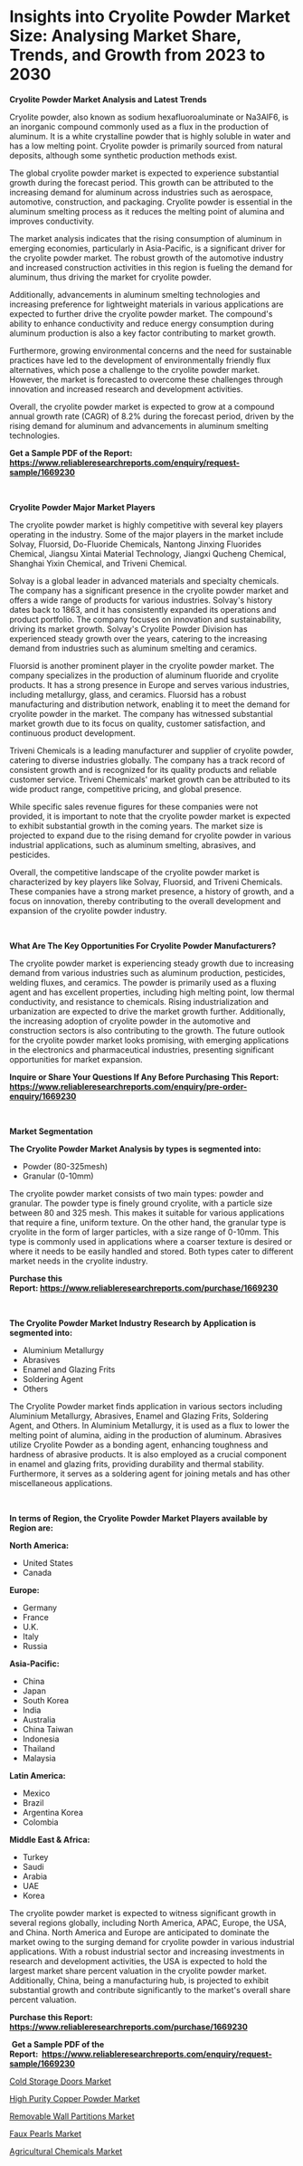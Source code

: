<p><h1>Insights into Cryolite Powder Market Size: Analysing Market Share, Trends, and Growth from 2023 to 2030</h1></p><p><strong>Cryolite Powder Market Analysis and Latest Trends</strong></p>
<p><p>Cryolite powder, also known as sodium hexafluoroaluminate or Na3AlF6, is an inorganic compound commonly used as a flux in the production of aluminum. It is a white crystalline powder that is highly soluble in water and has a low melting point. Cryolite powder is primarily sourced from natural deposits, although some synthetic production methods exist.</p><p>The global cryolite powder market is expected to experience substantial growth during the forecast period. This growth can be attributed to the increasing demand for aluminum across industries such as aerospace, automotive, construction, and packaging. Cryolite powder is essential in the aluminum smelting process as it reduces the melting point of alumina and improves conductivity.</p><p>The market analysis indicates that the rising consumption of aluminum in emerging economies, particularly in Asia-Pacific, is a significant driver for the cryolite powder market. The robust growth of the automotive industry and increased construction activities in this region is fueling the demand for aluminum, thus driving the market for cryolite powder.</p><p>Additionally, advancements in aluminum smelting technologies and increasing preference for lightweight materials in various applications are expected to further drive the cryolite powder market. The compound's ability to enhance conductivity and reduce energy consumption during aluminum production is also a key factor contributing to market growth.</p><p>Furthermore, growing environmental concerns and the need for sustainable practices have led to the development of environmentally friendly flux alternatives, which pose a challenge to the cryolite powder market. However, the market is forecasted to overcome these challenges through innovation and increased research and development activities.</p><p>Overall, the cryolite powder market is expected to grow at a compound annual growth rate (CAGR) of 8.2% during the forecast period, driven by the rising demand for aluminum and advancements in aluminum smelting technologies.</p></p>
<p><strong>Get a Sample PDF of the Report:&nbsp; <a href="https://www.reliableresearchreports.com/enquiry/request-sample/1669230">https://www.reliableresearchreports.com/enquiry/request-sample/1669230</a></strong></p>
<p>&nbsp;</p>
<p><strong>Cryolite Powder Major Market Players</strong></p>
<p><p>The cryolite powder market is highly competitive with several key players operating in the industry. Some of the major players in the market include Solvay, Fluorsid, Do-Fluoride Chemicals, Nantong Jinxing Fluorides Chemical, Jiangsu Xintai Material Technology, Jiangxi Qucheng Chemical, Shanghai Yixin Chemical, and Triveni Chemical. </p><p>Solvay is a global leader in advanced materials and specialty chemicals. The company has a significant presence in the cryolite powder market and offers a wide range of products for various industries. Solvay's history dates back to 1863, and it has consistently expanded its operations and product portfolio. The company focuses on innovation and sustainability, driving its market growth. Solvay's Cryolite Powder Division has experienced steady growth over the years, catering to the increasing demand from industries such as aluminum smelting and ceramics.</p><p>Fluorsid is another prominent player in the cryolite powder market. The company specializes in the production of aluminum fluoride and cryolite products. It has a strong presence in Europe and serves various industries, including metallurgy, glass, and ceramics. Fluorsid has a robust manufacturing and distribution network, enabling it to meet the demand for cryolite powder in the market. The company has witnessed substantial market growth due to its focus on quality, customer satisfaction, and continuous product development.</p><p>Triveni Chemicals is a leading manufacturer and supplier of cryolite powder, catering to diverse industries globally. The company has a track record of consistent growth and is recognized for its quality products and reliable customer service. Triveni Chemicals' market growth can be attributed to its wide product range, competitive pricing, and global presence.</p><p>While specific sales revenue figures for these companies were not provided, it is important to note that the cryolite powder market is expected to exhibit substantial growth in the coming years. The market size is projected to expand due to the rising demand for cryolite powder in various industrial applications, such as aluminum smelting, abrasives, and pesticides.</p><p>Overall, the competitive landscape of the cryolite powder market is characterized by key players like Solvay, Fluorsid, and Triveni Chemicals. These companies have a strong market presence, a history of growth, and a focus on innovation, thereby contributing to the overall development and expansion of the cryolite powder industry.</p></p>
<p>&nbsp;</p>
<p><strong>What Are The Key Opportunities For Cryolite Powder Manufacturers?</strong></p>
<p><p>The cryolite powder market is experiencing steady growth due to increasing demand from various industries such as aluminum production, pesticides, welding fluxes, and ceramics. The powder is primarily used as a fluxing agent and has excellent properties, including high melting point, low thermal conductivity, and resistance to chemicals. Rising industrialization and urbanization are expected to drive the market growth further. Additionally, the increasing adoption of cryolite powder in the automotive and construction sectors is also contributing to the growth. The future outlook for the cryolite powder market looks promising, with emerging applications in the electronics and pharmaceutical industries, presenting significant opportunities for market expansion.</p></p>
<p><strong>Inquire or Share Your Questions If Any Before Purchasing This Report: <a href="https://www.reliableresearchreports.com/enquiry/pre-order-enquiry/1669230">https://www.reliableresearchreports.com/enquiry/pre-order-enquiry/1669230</a></strong></p>
<p>&nbsp;</p>
<p><strong>Market Segmentation</strong></p>
<p><strong>The Cryolite Powder Market Analysis by types is segmented into:</strong></p>
<p><ul><li>Powder (80-325mesh)</li><li>Granular (0-10mm)</li></ul></p>
<p><p>The cryolite powder market consists of two main types: powder and granular. The powder type is finely ground cryolite, with a particle size between 80 and 325 mesh. This makes it suitable for various applications that require a fine, uniform texture. On the other hand, the granular type is cryolite in the form of larger particles, with a size range of 0-10mm. This type is commonly used in applications where a coarser texture is desired or where it needs to be easily handled and stored. Both types cater to different market needs in the cryolite industry.</p></p>
<p><strong>Purchase this Report:&nbsp;<a href="https://www.reliableresearchreports.com/purchase/1669230">https://www.reliableresearchreports.com/purchase/1669230</a></strong></p>
<p>&nbsp;</p>
<p><strong>The Cryolite Powder Market Industry Research by Application is segmented into:</strong></p>
<p><ul><li>Aluminium Metallurgy</li><li>Abrasives</li><li>Enamel and Glazing Frits</li><li>Soldering Agent</li><li>Others</li></ul></p>
<p><p>The Cryolite Powder market finds application in various sectors including Aluminium Metallurgy, Abrasives, Enamel and Glazing Frits, Soldering Agent, and Others. In Aluminium Metallurgy, it is used as a flux to lower the melting point of alumina, aiding in the production of aluminum. Abrasives utilize Cryolite Powder as a bonding agent, enhancing toughness and hardness of abrasive products. It is also employed as a crucial component in enamel and glazing frits, providing durability and thermal stability. Furthermore, it serves as a soldering agent for joining metals and has other miscellaneous applications.</p></p>
<p>&nbsp;</p>
<p><strong>In terms of Region, the Cryolite Powder Market Players available by Region are:</strong></p>
<p>
    <p> <strong> North America: </strong>
        <ul>
            <li>United States</li>
            <li>Canada</li>
        </ul>
        </p> 
    <p> <strong> Europe: </strong>
        <ul>
            <li>Germany</li>
            <li>France</li>
            <li>U.K.</li>
            <li>Italy</li>
            <li>Russia</li>
        </ul>
        </p> 
    <p> <strong> Asia-Pacific: </strong>
        <ul>
            <li>China</li>
            <li>Japan</li>
            <li>South Korea</li>
            <li>India</li>
            <li>Australia</li>
            <li>China Taiwan</li>
            <li>Indonesia</li>
            <li>Thailand</li>
            <li>Malaysia</li>
        </ul>
        </p> 
    <p> <strong> Latin America: </strong>
        <ul>
            <li>Mexico</li>
            <li>Brazil</li>
            <li>Argentina Korea</li>
            <li>Colombia</li>
        </ul>
        </p> 
    <p> <strong> Middle East & Africa: </strong>
        <ul>
            <li>Turkey</li>
            <li>Saudi</li>
            <li>Arabia</li>
            <li>UAE</li>
            <li>Korea</li>
        </ul>
    </p>
    </p>
<p><p>The cryolite powder market is expected to witness significant growth in several regions globally, including North America, APAC, Europe, the USA, and China. North America and Europe are anticipated to dominate the market owing to the surging demand for cryolite powder in various industrial applications. With a robust industrial sector and increasing investments in research and development activities, the USA is expected to hold the largest market share percent valuation in the cryolite powder market. Additionally, China, being a manufacturing hub, is projected to exhibit substantial growth and contribute significantly to the market's overall share percent valuation.</p></p>
<p><strong>Purchase this Report: <a href="https://www.reliableresearchreports.com/purchase/1669230">https://www.reliableresearchreports.com/purchase/1669230</a></strong></p>
<p>&nbsp;<strong>Get a Sample PDF of the Report:&nbsp;&nbsp;<a href="https://www.reliableresearchreports.com/enquiry/request-sample/1669230">https://www.reliableresearchreports.com/enquiry/request-sample/1669230</a></strong></p>
<p><strong></strong></p>
<p><p><a href="https://medium.com/@ryansai15420/cold-storage-doors-market-competitive-analysis-market-trends-and-forecast-to-2030-98820aef9635">Cold Storage Doors Market</a></p><p><a href="https://github.com/FassouRP/Market-Research-Report-List-1/blob/main/high-purity-copper-powder-market.md">High Purity Copper Powder Market</a></p><p><a href="https://medium.com/@abdulkazi7580/removable-wall-partitions-market-analysis-its-cagr-market-segmentation-and-global-industry-ff8137454c28">Removable Wall Partitions Market</a></p><p><a href="https://medium.com/@akshatreportprime/analyzing-faux-pearls-market-global-industry-perspective-and-forecast-2023-to-2030-8f12d8de3522">Faux Pearls Market</a></p><p><a href="https://github.com/rexevange/Market-Research-Report-List-1/blob/main/agricultural-chemicals-market.md">Agricultural Chemicals Market</a></p></p>